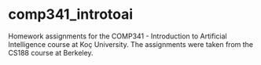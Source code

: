 # comp341_introtoai
Homework assignments for the COMP341 - Introduction to Artificial Intelligence course at Koç University. The assignments were taken from the CS188 course at Berkeley.
